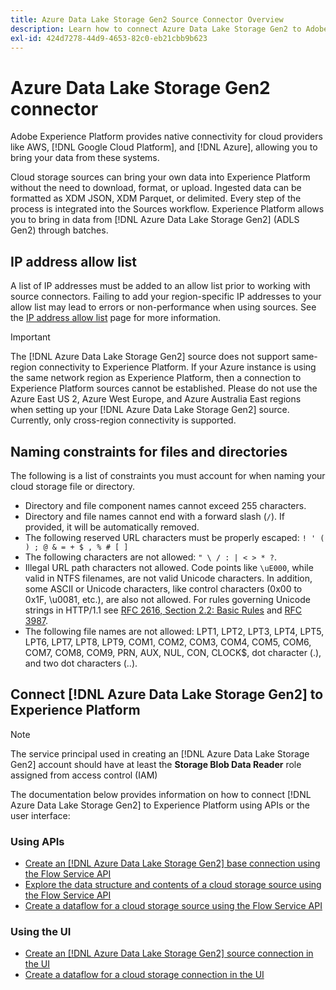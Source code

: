 ```yaml
---
title: Azure Data Lake Storage Gen2 Source Connector Overview
description: Learn how to connect Azure Data Lake Storage Gen2 to Adobe Experience Platform using APIs or the user interface.
exl-id: 424d7278-44d9-4653-82c0-eb21cbb9b623
---
```

# Azure Data Lake Storage Gen2 connector

Adobe Experience Platform provides native connectivity for cloud providers like AWS, [!DNL Google Cloud Platform], and [!DNL Azure], allowing you to bring your data from these systems.

Cloud storage sources can bring your own data into Experience Platform without the need to download, format, or upload. Ingested data can be formatted as XDM JSON, XDM Parquet, or delimited. Every step of the process is integrated into the Sources workflow. Experience Platform allows you to bring in data from [!DNL Azure Data Lake Storage Gen2] (ADLS Gen2) through batches.

## IP address allow list

A list of IP addresses must be added to an allow list prior to working with source connectors. Failing to add your region-specific IP addresses to your allow list may lead to errors or non-performance when using sources. See the [IP address allow list](../../ip-address-allow-list.md) page for more information.

>[!IMPORTANT]
>
>The [!DNL Azure Data Lake Storage Gen2] source does not support same-region connectivity to Experience Platform. If your Azure instance is using the same network region as Experience Platform, then a connection to Experience Platform sources cannot be established. Please do not use the Azure East US 2, Azure West Europe, and Azure Australia East regions when setting up your [!DNL Azure Data Lake Storage Gen2] source. Currently, only cross-region connectivity is supported.

## Naming constraints for files and directories

The following is a list of constraints you must account for when naming your cloud storage file or directory.

- Directory and file component names cannot exceed 255 characters.
- Directory and file names cannot end with a forward slash (`/`). If provided, it will be automatically removed.
- The following reserved URL characters must be properly escaped: `! ' ( ) ; @ & = + $ , % # [ ]`
- The following characters are not allowed: `" \ / : | < > * ?`.
- Illegal URL path characters not allowed. Code points like `\uE000`, while valid in NTFS filenames, are not valid Unicode characters. In addition, some ASCII or Unicode characters, like control characters (0x00 to 0x1F, \u0081, etc.), are also not allowed. For rules governing Unicode strings in HTTP/1.1 see [RFC 2616, Section 2.2: Basic Rules](https://www.ietf.org/rfc/rfc2616.txt) and [RFC 3987](https://www.ietf.org/rfc/rfc3987.txt).
- The following file names are not allowed: LPT1, LPT2, LPT3, LPT4, LPT5, LPT6, LPT7, LPT8, LPT9, COM1, COM2, COM3, COM4, COM5, COM6, COM7, COM8, COM9, PRN, AUX, NUL, CON, CLOCK$, dot character (.), and two dot characters (..).

## Connect [!DNL Azure Data Lake Storage Gen2] to Experience Platform

>[!NOTE]
>
>The service principal used in creating an [!DNL Azure Data Lake Storage Gen2] account should have at least the **Storage Blob Data Reader** role assigned from access control (IAM)

The documentation below provides information on how to connect [!DNL Azure Data Lake Storage Gen2] to Experience Platform using APIs or the user interface:

### Using APIs

- [Create an [!DNL Azure Data Lake Storage Gen2] base connection using the Flow Service API](../../tutorials/api/create/cloud-storage/adls-gen2.md)
- [Explore the data structure and contents of a cloud storage source using the Flow Service API](../../tutorials/api/explore/cloud-storage.md)
- [Create a dataflow for a cloud storage source using the Flow Service API](../../tutorials/api/collect/cloud-storage.md)

### Using the UI

- [Create an [!DNL Azure Data Lake Storage Gen2] source connection in the UI](../../tutorials/ui/create/cloud-storage/adls-gen2.md)
- [Create a dataflow for a cloud storage connection in the UI](../../tutorials/ui/dataflow/batch/cloud-storage.md)
